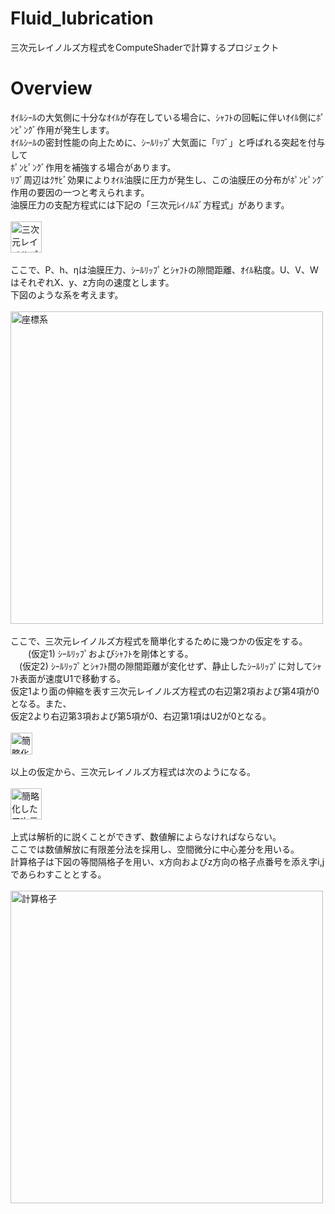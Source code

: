 # Fluid_lubrication
三次元レイノルズ方程式をComputeShaderで計算するプロジェクト

# Overview
ｵｲﾙｼｰﾙの大気側に十分なｵｲﾙが存在している場合に、ｼｬﾌﾄの回転に伴いｵｲﾙ側にﾎﾟﾝﾋﾟﾝｸﾞ作用が発生します。
<br>
ｵｲﾙｼｰﾙの密封性能の向上ために、ｼｰﾙﾘｯﾌﾟ大気面に「ﾘﾌﾞ」と呼ばれる突起を付与して
<br>
ﾎﾟﾝﾋﾟﾝｸﾞ作用を補強する場合があります。
<br>
ﾘﾌﾞ周辺はｸｻﾋﾞ効果によりｵｲﾙ油膜に圧力が発生し、この油膜圧の分布がﾎﾟﾝﾋﾟﾝｸﾞ作用の要因の一つと考えられます。
<br>
油膜圧力の支配方程式には下記の「三次元ﾚｲﾉﾙｽﾞ方程式」があります。
<br>
<br>
<img src="https://user-images.githubusercontent.com/52177886/68773045-398e0780-066e-11ea-8863-1fae1f27507b.jpg" height="50px" alt="三次元レイノルズ方程式">
<br>
<br>
ここで、P、h、ηは油膜圧力、ｼｰﾙﾘｯﾌﾟとｼｬﾌﾄの隙間距離、ｵｲﾙ粘度。U、V、WはそれぞれX、y、z方向の速度とします。
<br>
下図のような系を考えます。
<br>
<br>
<img src="https://user-images.githubusercontent.com/52177886/68772400-16af2380-066d-11ea-9685-d4498cb13b94.jpg" width="500px" alt="座標系">
<br>
<br>
ここで、三次元レイノルズ方程式を簡単化するために幾つかの仮定をする。
<br>
　　(仮定1) ｼｰﾙﾘｯﾌﾟおよびｼｬﾌﾄを剛体とする。
<br>
  　(仮定2) ｼｰﾙﾘｯﾌﾟとｼｬﾌﾄ間の隙間距離が変化せず、静止したｼｰﾙﾘｯﾌﾟに対してｼｬﾌﾄ表面が速度U1で移動する。
<br>
仮定1より面の伸縮を表す三次元レイノルズ方程式の右辺第2項および第4項が0となる。また、
<br>
仮定2より右辺第3項および第5項が0、右辺第1項はU2が0となる。
<br><br>
<img src="https://user-images.githubusercontent.com/52177886/69241289-d65a2300-0be1-11ea-8a42-0736b65340bf.jpg" height="35px" alt="簡略化条件">
<br><br>
以上の仮定から、三次元レイノルズ方程式は次のようになる。
<br><br>
<img src="https://user-images.githubusercontent.com/52177886/69241318-e7a32f80-0be1-11ea-93c9-52c0a0592298.jpg" height="50px" alt="簡略化した三次元ﾚｲﾙｽﾞ方程式">
<br><br>
上式は解析的に説くことができず、数値解によらなければならない。
<br>
ここでは数値解放に有限差分法を採用し、空間微分に中心差分を用いる。
<br>
計算格子は下図の等間隔格子を用い、x方向およびz方向の格子点番号を添え字i,jであらわすこととする。
<br><br>
<img src="https://user-images.githubusercontent.com/52177886/69247861-803fac80-0bee-11ea-97b0-5db9531169b7.jpg" width="500px" alt="計算格子">
<br><br>





